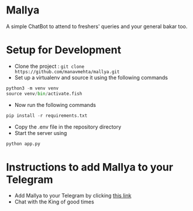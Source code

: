 # Mallya
A simple ChatBot to attend to freshers' queries and your general bakar too.

# Setup for Development
* Clone the project : `git clone https://github.com/manavmehta/mallya.git`
* Set up a virtualenv and source it using the following commands
```python
python3 -m venv venv
source venv/bin/activate.fish
```
* Now run the following commands
```python
pip install -r requirements.txt
```
* Copy the .env file in the repository directory
* Start the server using
```python
python app.py
```
# Instructions to add Mallya to your Telegram
* Add Mallya to your Telegram by clicking [this link](https://t.me/MallyaBot)
* Chat with the King of good times

